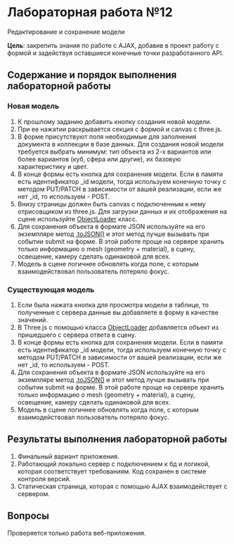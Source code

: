 # Лабораторная работа №12

Редактирование и сохранение модели

**Цель**: закрепить знания по работе с AJAX, добавив в проект работу с формой и задействуя оставшиеся конечные точки разработанного API.

## Содержание и порядок выполнения лабораторной работы

### Новая модель

1. К прошлому заданию добавить кнопку создания новой модели.
1. При ее нажатии раскрывается секция с формой и canvas c three.js.
1. В форме присутствуют поля необходимые для заполнения документа в коллекции в базе данных. Для создания новой модели требуется выбрать минимум: тип объекта из 2-х вариантов или более вариантов (куб, сфера или другие), их базовую характеристику и цвет.
1. В конце формы есть кнопка для сохранения модели. Если в памяти есть идентификатор \_id модели, тогда используем конечную точку c методом PUT/PATCH в зависимости от вашей реализации, если же нет \_id, то используем - POST.
1. Внизу страницы должен быть canvas с подключенным к нему отрисовщиком из three.js. Для загрузки данных и их отображения на сцене используйте [ObjectLoader](https://threejs.org/docs/?q=objectload#api/en/loaders/ObjectLoader) класс.
1. Для сохранения объекта в формате JSON используйте на его экземпляре метод [.toJSON()](https://threejs.org/docs/#api/en/core/Object3D.toJSON) и этот метод лучше вызывать при событии submit на форме. В этой работе проще на сервере хранить только информацию о mesh (geometry + material), а сцену, освещение, камеру сделать одинаковой для всех.
1. Модель в сцене логичнее обновлять когда поле, с которым взаимодействовал пользователь потеряло фокус.

### Существующая модель

1. Если была нажата кнопка для просмотра модели в таблице, то полученные с сервера данные вы добавляете в форму в качестве значений.
1. В Three.js с помощью класса [ObjectLoader](https://threejs.org/docs/?q=objectload#api/en/loaders/ObjectLoader) добавляется объект из пришедшего с сервера ответа в сцену.
1. В конце формы есть кнопка для сохранения модели. Если в памяти есть идентификатор \_id модели, тогда используем конечную точку c методом PUT/PATCH в зависимости от вашей реализации, если же нет \_id, то используем - POST.
1. Для сохранения объекта в формате JSON используйте на его экземпляре метод [.toJSON()](https://threejs.org/docs/#api/en/core/Object3D.toJSON) и этот метод лучше вызывать при событии submit на форме. В этой работе проще на сервере хранить только информацию о mesh (geometry + material), а сцену, освещение, камеру сделать одинаковой для всех.
1. Модель в сцене логичнее обновлять когда поле, с которым взаимодействовал пользователь потеряло фокус.

## Результаты выполнения лабораторной работы

1. Финальный вариант приложения.
1. Работающий локально сервер с подключением к бд и логикой, которая соответствует требованиям. Код сохранен в системе контроля версий.
1. Статическая страница, которая с помощью AJAX взаимодействует с сервером.

## Вопросы

Проверяется только работа веб-приложения.
